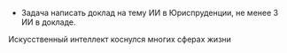 - Задача написать доклад на тему ИИ в Юриспруденции, не менее 3 ИИ в докладе.



Искусственный интеллект коснулся многих сферах жизни